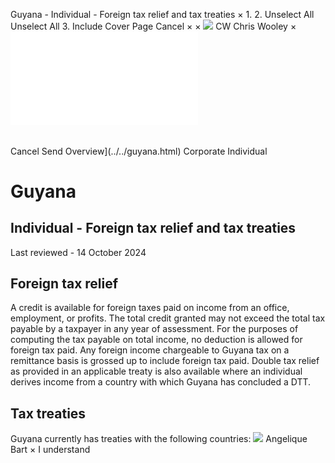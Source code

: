 Guyana - Individual - Foreign tax relief and tax treaties
×
1.
2.
Unselect All
Unselect All
3.
Include Cover Page
Cancel
×
×
![](../../-/media/world-wide-tax-summaries/attachments/global---chris-wooley.ashx%3Frev=ac5e5f3223b34096b1afc2a6009c7320&revision=ac5e5f32-23b3-4096-b1af-c2a6009c7320&hash=859B7ADC84DC2CBEC9760E9E6EE7DE6D0A8BFCDF)
CW
Chris Wooley
×
![](foreign-tax-relief-and-tax-treaties.html)
######
Cancel
Send
Overview](../../guyana.html)
Corporate
Individual
# Guyana
## Individual - Foreign tax relief and tax treaties
Last reviewed - 14 October 2024
## Foreign tax relief
A credit is available for foreign taxes paid on income from an office, employment, or profits. The total credit granted may not exceed the total tax payable by a taxpayer in any year of assessment. For the purposes of computing the tax payable on total income, no deduction is allowed for foreign tax paid. Any foreign income chargeable to Guyana tax on a remittance basis is grossed up to include foreign tax paid.
Double tax relief as provided in an applicable treaty is also available where an individual derives income from a country with which Guyana has concluded a DTT.
## Tax treaties
Guyana currently has treaties with the following countries:
![](../../-/media/world-wide-tax-summaries/attachments/guyana---angelique_bart.ashx%3Frev=31401a42c35d4906938adc1f5df1c137&revision=31401a42-c35d-4906-938a-dc1f5df1c137&hash=ED6D08816473ED465A564DCBB8DAA63C99CAC586)
Angelique Bart
×
I understand